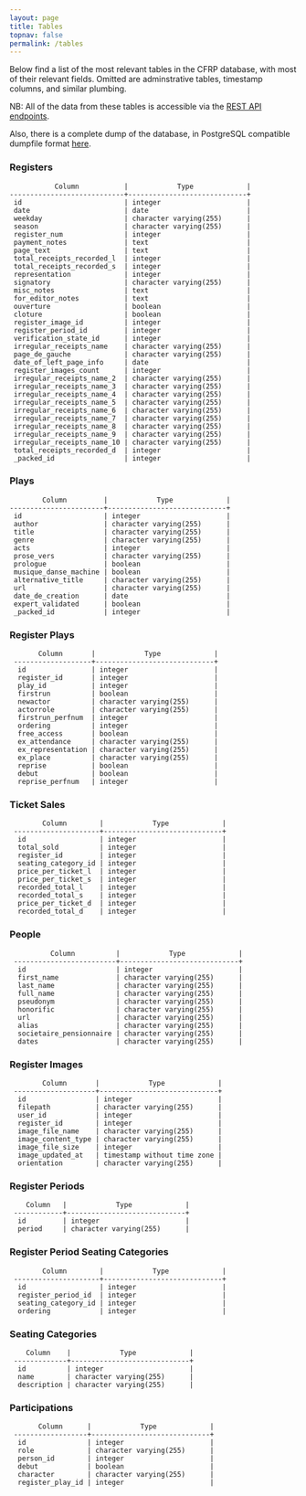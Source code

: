 ```yaml
---
layout: page
title: Tables
topnav: false
permalink: /tables
---
```


Below find a list of the most relevant tables in the CFRP database, with most of their relevant fields. Omitted are adminstrative tables, timestamp columns, and similar plumbing.

NB: All of the data from these tables is accessible via the [REST API endpoints](/endpoints).

Also, there is a complete dump of the database, in PostgreSQL compatible dumpfile format [here](/assets/data/cfrp-database.dump).

### Registers

               Column           |            Type             |
    ----------------------------+-----------------------------+
     id                         | integer                     |
     date                       | date                        |
     weekday                    | character varying(255)      |
     season                     | character varying(255)      |
     register_num               | integer                     |
     payment_notes              | text                        |
     page_text                  | text                        |
     total_receipts_recorded_l  | integer                     |
     total_receipts_recorded_s  | integer                     |
     representation             | integer                     |
     signatory                  | character varying(255)      |
     misc_notes                 | text                        |
     for_editor_notes           | text                        |
     ouverture                  | boolean                     |
     cloture                    | boolean                     |
     register_image_id          | integer                     |
     register_period_id         | integer                     |
     verification_state_id      | integer                     |
     irregular_receipts_name    | character varying(255)      |
     page_de_gauche             | character varying(255)      |
     date_of_left_page_info     | date                        |
     register_images_count      | integer                     |
     irregular_receipts_name_2  | character varying(255)      |
     irregular_receipts_name_3  | character varying(255)      |
     irregular_receipts_name_4  | character varying(255)      |
     irregular_receipts_name_5  | character varying(255)      |
     irregular_receipts_name_6  | character varying(255)      |
     irregular_receipts_name_7  | character varying(255)      |
     irregular_receipts_name_8  | character varying(255)      |
     irregular_receipts_name_9  | character varying(255)      |
     irregular_receipts_name_10 | character varying(255)      |
     total_receipts_recorded_d  | integer                     |
     _packed_id                 | integer                     |


### Plays

            Column         |            Type             |
    -----------------------+-----------------------------+
     id                    | integer                     |
     author                | character varying(255)      |
     title                 | character varying(255)      |
     genre                 | character varying(255)      |
     acts                  | integer                     |
     prose_vers            | character varying(255)      |
     prologue              | boolean                     |
     musique_danse_machine | boolean                     |
     alternative_title     | character varying(255)      |
     url                   | character varying(255)      |
     date_de_creation      | date                        |
     expert_validated      | boolean                     |
     _packed_id            | integer                     |

### Register Plays

           Column       |            Type             |
     -------------------+-----------------------------+
      id                | integer                     |
      register_id       | integer                     |
      play_id           | integer                     |
      firstrun          | boolean                     |
      newactor          | character varying(255)      |
      actorrole         | character varying(255)      |
      firstrun_perfnum  | integer                     |
      ordering          | integer                     |
      free_access       | boolean                     |
      ex_attendance     | character varying(255)      |
      ex_representation | character varying(255)      |
      ex_place          | character varying(255)      |
      reprise           | boolean                     |
      debut             | boolean                     |
      reprise_perfnum   | integer                     |

### Ticket Sales

            Column        |            Type             |
     ---------------------+-----------------------------+
      id                  | integer                     |
      total_sold          | integer                     |
      register_id         | integer                     |
      seating_category_id | integer                     |
      price_per_ticket_l  | integer                     |
      price_per_ticket_s  | integer                     |
      recorded_total_l    | integer                     |
      recorded_total_s    | integer                     |
      price_per_ticket_d  | integer                     |
      recorded_total_d    | integer                     |

### People

              Column          |            Type             |
     -------------------------+-----------------------------+
      id                      | integer                     |
      first_name              | character varying(255)      |
      last_name               | character varying(255)      |
      full_name               | character varying(255)      |
      pseudonym               | character varying(255)      |
      honorific               | character varying(255)      |
      url                     | character varying(255)      |
      alias                   | character varying(255)      |
      societaire_pensionnaire | character varying(255)      |
      dates                   | character varying(255)      |


### Register Images

            Column       |            Type             |
     --------------------+-----------------------------+
      id                 | integer                     |
      filepath           | character varying(255)      |
      user_id            | integer                     |
      register_id        | integer                     |
      image_file_name    | character varying(255)      |
      image_content_type | character varying(255)      |
      image_file_size    | integer                     |
      image_updated_at   | timestamp without time zone |
      orientation        | character varying(255)      |

### Register Periods

        Column   |            Type             |
     ------------+-----------------------------+
      id         | integer                     |
      period     | character varying(255)      |

### Register Period Seating Categories

            Column        |            Type             |
     ---------------------+-----------------------------+
      id                  | integer                     |
      register_period_id  | integer                     |
      seating_category_id | integer                     |
      ordering            | integer                     |


### Seating Categories

        Column    |            Type             |
     -------------+-----------------------------+
      id          | integer                     |
      name        | character varying(255)      |
      description | character varying(255)      |


### Participations

           Column      |            Type             |
     ------------------+-----------------------------+
      id               | integer                     |
      role             | character varying(255)      |
      person_id        | integer                     |
      debut            | boolean                     |
      character        | character varying(255)      |
      register_play_id | integer                     |
